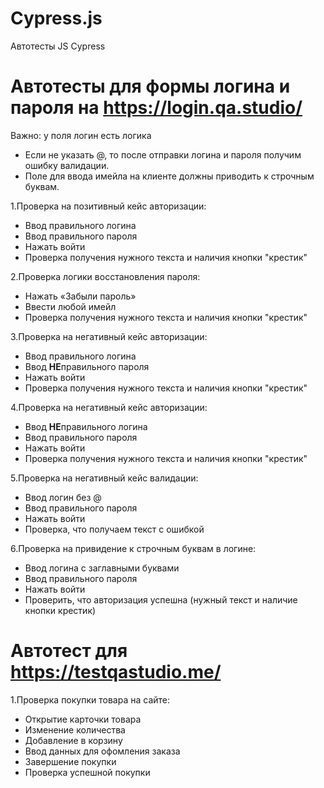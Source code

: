 # Cypress.js
Автотесты JS Cypress

# Автотесты для формы логина и пароля на https://login.qa.studio/

Важно: у поля логин есть логика
- Если не указать @, то после отправки логина и пароля получим ошибку валидации.
- Поле для ввода имейла на клиенте должны приводить к строчным буквам.

1.Проверка на позитивный кейс авторизации:

- Ввод правильного логина
- Ввод правильного пароля
- Нажать войти
- Проверка получения нужного текста и наличия кнопки "крестик"

2.Проверка логики восстановления пароля:

- Нажать «Забыли пароль»
- Ввести любой имейл
- Проверка получения нужного текста и наличия кнопки "крестик"

3.Проверка на негативный кейс авторизации:

- Ввод правильного логина
- Ввод **НЕ**правильного пароля
- Нажать войти
- Проверка получения нужного текста и наличия кнопки "крестик"

4.Проверка на негативный кейс авторизации:

- Ввод **НЕ**правильного логина
- Ввод правильного пароля
- Нажать войти
- Проверка получения нужного текста и наличия кнопки "крестик"

5.Проверка на негативный кейс валидации:

- Ввод логин без @
- Ввод правильного пароля
- Нажать войти
- Проверка, что получаем текст с ошибкой

6.Проверка на привидение к строчным буквам в логине:

- Ввод логина с заглавными буквами
- Ввод правильного пароля
- Нажать войти
- Проверить, что авторизация успешна (нужный текст и наличие кнопки крестик)


# Автотест для https://testqastudio.me/

1.Проверка покупки товара на сайте:

- Открытие карточки товара
- Изменение количества
- Добавление в корзину
- Ввод данных для офомления заказа 
- Завершение покупки
- Проверка успешной покупки
